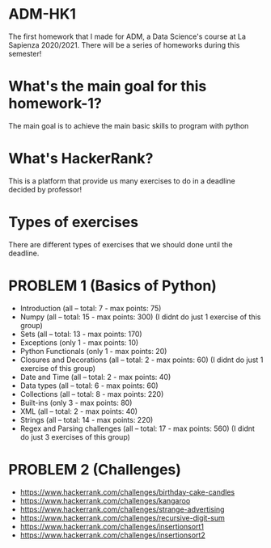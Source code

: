 # ADM-HK1
The first homework that I made for ADM, a Data Science's course at La Sapienza 2020/2021. There will be a series of homeworks during this semester!

# What's the main goal for this homework-1?
The main goal is to achieve the main basic skills to program with python

# What's HackerRank?
This is a platform that provide us many exercises to do in a deadline decided by professor!

# Types of exercises
There are different types of exercises that we should done until the deadline.

# PROBLEM 1 (Basics of Python)

- Introduction (all – total: 7 - max points: 75)
- Numpy (all – total: 15 - max points: 300) (I didnt do just 1 exercise of this group)
- Sets (all – total: 13 - max points: 170)
- Exceptions (only 1 - max points: 10)
- Python Functionals (only 1 - max points: 20)
- Closures and Decorations (all – total: 2 - max points: 60) (I didnt do just 1 exercise of this group)
- Date and Time (all – total: 2 - max points: 40)
- Data types (all – total: 6 - max points: 60)
- Collections (all – total: 8 - max points: 220)
- Built-ins (only 3 - max points: 80)
- XML (all – total: 2 - max points: 40)
- Strings (all – total: 14 - max points: 220)
- Regex and Parsing challenges (all – total: 17 - max points: 560) (I didnt do just 3 exercises of this group)


# PROBLEM 2 (Challenges)

- https://www.hackerrank.com/challenges/birthday-cake-candles
- https://www.hackerrank.com/challenges/kangaroo
- https://www.hackerrank.com/challenges/strange-advertising
- https://www.hackerrank.com/challenges/recursive-digit-sum
- https://www.hackerrank.com/challenges/insertionsort1
- https://www.hackerrank.com/challenges/insertionsort2
